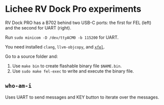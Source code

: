 # Lichee RV Dock Pro experiments

RV Dock PRO has a B702 behind two USB-C ports: the first for FEL (left) and
the second for UART (right).

Run `sudo minicom -D /dev/ttyACM0 -b 115200` for UART.

You need installed `clang`, `llvm-objcopy`, and [`xfel`](https://github.com/xboot/xfel).

Go to a source folder and:

1. Use `make bin` to create flashable binary file `$NAME.bin`.
2. Use `sudo make fel-exec` to write and execute the binary file.

## `who-am-i`

Uses UART to send messages and KEY button to iterate over the messages.
